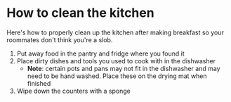 # How to clean the kitchen

Here's how to properly clean up the kitchen after making breakfast so your roommates don't think you're a slob. 

1. Put away food in the pantry and fridge where you found it
2. Place dirty dishes and tools you used to cook with in the dishwasher
    * **Note**: certain pots and pans may not fit in the dishwasher and may need to be hand washed. Place these on the drying mat when finished
3. Wipe down the counters with a sponge



